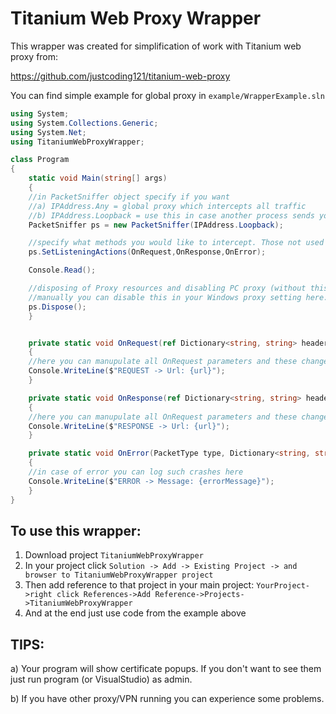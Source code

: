 # Titanium Web Proxy Wrapper

This wrapper was created for simplification of work with Titanium web proxy from:

https://github.com/justcoding121/titanium-web-proxy

You can find simple example for global proxy in `example/WrapperExample.sln` 

```c#
using System;
using System.Collections.Generic;
using System.Net;
using TitaniumWebProxyWrapper;

class Program
{
    static void Main(string[] args)
    {
    //in PacketSniffer object specify if you want
    //a) IPAddress.Any = global proxy which intercepts all traffic
    //b) IPAddress.Loopback = use this in case another process sends you traffic through localhost and also specify `listenOnPort` parameter
    PacketSniffer ps = new PacketSniffer(IPAddress.Loopback);

    //specify what methods you would like to intercept. Those not used keep NULL
    ps.SetListeningActions(OnRequest,OnResponse,OnError);

    Console.Read();

    //disposing of Proxy resources and disabling PC proxy (without this your internet wont work)
    //manually you can disable this in your Windows proxy setting here: https://i.imgur.com/8HeXZOx.png
    ps.Dispose();
    }


    private static void OnRequest(ref Dictionary<string, string> headers, ref string url, ref string parameters, ref string redirectUrl, ref string cancelRequestHtml)
    {
    //here you can manupulate all OnRequest parameters and these changed values will be used in the request
    Console.WriteLine($"REQUEST -> Url: {url}");
    }

    private static void OnResponse(ref Dictionary<string, string> headers, ref string url, ref string parameters, ref string html)
    {
    //here you can manupulate all OnRequest parameters and these changed values will be used in the response
    Console.WriteLine($"RESPONSE -> Url: {url}");
    }

    private static void OnError(PacketType type, Dictionary<string, string> headers, string url, string errorMessage)
    {
    //in case of error you can log such crashes here
    Console.WriteLine($"ERROR -> Message: {errorMessage}");
    }
}
```

## To use this wrapper:

1. Download project `TitaniumWebProxyWrapper`
2. In your project click `Solution -> Add -> Existing Project -> and browser to TitaniumWebProxyWrapper project`
3. Then add reference to that project in your main project: `YourProject->right click References->Add Reference->Projects->TitaniumWebProxyWrapper`
4. And at the end just use code from the example above

## TIPS:

a) Your program will show certificate popups. If you don't want to see them just run program (or VisualStudio) as admin.

b) If you have other proxy/VPN running you can experience some problems.

